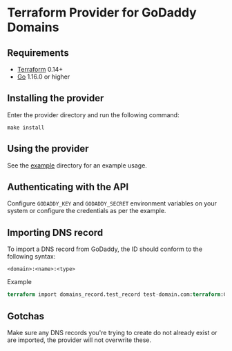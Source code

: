 # Terraform Provider for GoDaddy Domains

## Requirements

* [Terraform](https://www.terraform.io/downloads.html) 0.14+
* [Go](https://golang.org/doc/install) 1.16.0 or higher

## Installing the provider

Enter the provider directory and run the following command:

```shell
make install
```

## Using the provider

See the [example](./examples/main.tf) directory for an example usage.

## Authenticating with the API

Configure `GODADDY_KEY` and `GODADDY_SECRET` environment variables on your system or configure the credentials as per the example. 

## Importing DNS record

To import a DNS record from GoDaddy, the ID should conform to the following syntax:

`<domain>:<name>:<type>`

Example

```terraform
terraform import domains_record.test_record test-domain.com:terraform:CNAME
```

## Gotchas

Make sure any DNS records you're trying to create do not already exist or are imported, the provider will not overwrite these. 